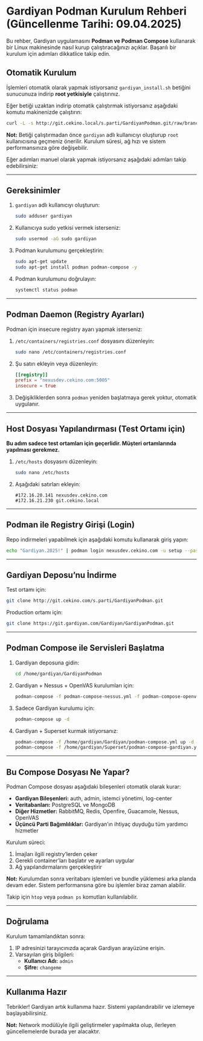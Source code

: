 
# Gardiyan Podman Kurulum Rehberi (Güncellenme Tarihi: 09.04.2025)

Bu rehber, Gardiyan uygulamasını **Podman ve Podman Compose** kullanarak bir Linux makinesinde nasıl kurup çalıştıracağınızı açıklar. Başarılı bir kurulum için adımları dikkatlice takip edin.

## Otomatik Kurulum

İşlemleri otomatik olarak yapmak istiyorsanız `gardiyan_install.sh` betiğini sunucunuza indirip **root yetkisiyle** çalıştırınız.

Eğer betiği uzaktan indirip otomatik çalıştırmak istiyorsanız aşağıdaki komutu makinenizde çalıştırın:

```bash
curl -L -s http://git.cekino.local/s.parti/GardiyanPodman.git/raw/branch/main/gardiyan_install.sh -o gardiyan_install.sh && chmod +x gardiyan_install.sh && ./gardiyan_install.sh
```

**Not:** Betiği çalıştırmadan önce `gardiyan` adlı kullanıcıyı oluşturup `root` kullanıcısına geçmeniz önerilir. Kurulum süresi, ağ hızı ve sistem performansınıza göre değişebilir.

Eğer adımları manuel olarak yapmak istiyorsanız aşağıdaki adımları takip edebilirsiniz:

---

## Gereksinimler

1. `gardiyan` adlı kullanıcıyı oluşturun:
   ```bash
   sudo adduser gardiyan
   ```
2. Kullanıcıya sudo yetkisi vermek isterseniz:
   ```bash
   sudo usermod -aG sudo gardiyan
   ```

3. Podman kurulumunu gerçekleştirin:
   ```bash
   sudo apt-get update
   sudo apt-get install podman podman-compose -y
   ```

4. Podman kurulumunu doğrulayın:
   ```bash
   systemctl status podman
   ```

---

## Podman Daemon (Registry Ayarları)

Podman için insecure registry ayarı yapmak isterseniz:

1. `/etc/containers/registries.conf` dosyasını düzenleyin:
   ```bash
   sudo nano /etc/containers/registries.conf
   ```

2. Şu satırı ekleyin veya düzenleyin:
   ```toml
   [[registry]]
   prefix = "nexusdev.cekino.com:5005"
   insecure = true
   ```

3. Değişikliklerden sonra `podman` yeniden başlatmaya gerek yoktur, otomatik uygulanır.

---

## Host Dosyası Yapılandırması (Test Ortamı için)

**Bu adım sadece test ortamları için geçerlidir. Müşteri ortamlarında yapılması gerekmez.**

1. `/etc/hosts` dosyasını düzenleyin:
   ```bash
   sudo nano /etc/hosts
   ```

2. Aşağıdaki satırları ekleyin:
   ```
   #172.16.20.141 nexusdev.cekino.com
   #172.16.21.230 git.cekino.local
   ```

---

## Podman ile Registry Girişi (Login)

Repo indirmeleri yapabilmek için aşağıdaki komutu kullanarak giriş yapın:

```bash
echo "Gardiyan.2025!" | podman login nexusdev.cekino.com -u setup --password-stdin
```

---

## Gardiyan Deposu’nu İndirme

Test ortamı için:
```bash
git clone http://git.cekino.com/s.parti/GardiyanPodman.git
```

Production ortamı için:
```bash
git clone https://git.gardiyan.com/Gardiyan/GardiyanPodman.git
```

---

## Podman Compose ile Servisleri Başlatma

1. Gardiyan deposuna gidin:
   ```bash
   cd /home/gardiyan/GardiyanPodman
   ```

2. Gardiyan + Nessus + OpenVAS kurulumları için:
   ```bash
   podman-compose -f podman-compose-nessus.yml -f podman-compose-openvas.yml up -d
   ```

3. Sadece Gardiyan kurulumu için:
   ```bash
   podman-compose up -d
   ```

4. Gardiyan + Superset kurmak istiyorsanız:
   ```bash
   podman-compose -f /home/gardiyan/Gardiyan/podman-compose.yml up -d &
   podman-compose -f /home/gardiyan/Superset/podman-compose-gardiyan.yml up -d
   ```

---

## Bu Compose Dosyası Ne Yapar?

Podman Compose dosyası aşağıdaki bileşenleri otomatik olarak kurar:

- **Gardiyan Bileşenleri:** auth, admin, istemci yönetimi, log-center
- **Veritabanları:** PostgreSQL ve MongoDB
- **Diğer Hizmetler:** RabbitMQ, Redis, Openfire, Guacamole, Nessus, OpenVAS
- **Üçüncü Parti Bağımlılıklar:** Gardiyan’ın ihtiyaç duyduğu tüm yardımcı hizmetler

Kurulum süreci:

1. İmajları ilgili registry’lerden çeker
2. Gerekli container’ları başlatır ve ayarları uygular
3. Ağ yapılandırmalarını gerçekleştirir

**Not:** Kurulumdan sonra veritabanı işlemleri ve bundle yüklemesi arka planda devam eder. Sistem performansına göre bu işlemler biraz zaman alabilir.

Takip için `htop` veya `podman ps` komutları kullanılabilir.

---

## Doğrulama

Kurulum tamamlandıktan sonra:

1. IP adresinizi tarayıcınızda açarak Gardiyan arayüzüne erişin.
2. Varsayılan giriş bilgileri:
   - **Kullanıcı Adı:** `admin`
   - **Şifre:** `changeme`

---

## Kullanıma Hazır

Tebrikler! Gardiyan artık kullanıma hazır. Sistemi yapılandırabilir ve izlemeye başlayabilirsiniz.

**Not:** Network modülüyle ilgili geliştirmeler yapılmakta olup, ilerleyen güncellemelerde burada yer alacaktır.

